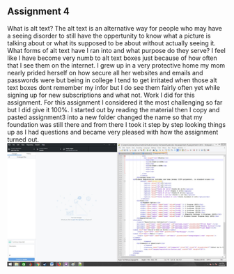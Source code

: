 ## Assignment 4
What is alt text?
The alt text is an alternative way for people who may have a seeing disorder to still have the oppertunity to know what a picture is talking about or what its supposed to be about without actually seeing it.
What forms of alt text have I ran into and what purpose do they serve?
I feel like I have become very numb to alt text boxes just because of how often that I see them on the internet. I grew up in a very protective home my mom nearly prided herself on how secure all her websites and emails and passwords were but being in college I tend to get irritated when those alt text boxes dont remember my infor but I do see them fairly often yet while signing up for new subscriptions and what not.
Work I did for this assignment.
For this assignment I considered it the most challenging so far but I did give it 100%. I started out by reading the material then I copy and pasted assignment3 into a new folder changed the name so that my foundation was still there and from there I took it step by step looking things up as I had questions and became very pleased with how the assignment turned out.
<img src="assignment-4/images/screen.jpg">


